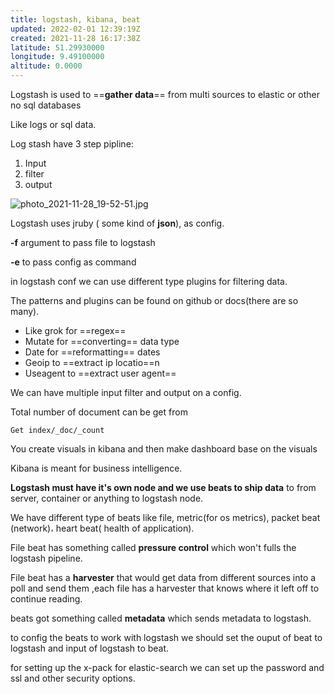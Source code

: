 ```yaml
---
title: logstash, kibana, beat
updated: 2022-02-01 12:39:19Z
created: 2021-11-28 16:17:38Z
latitude: 51.29930000
longitude: 9.49100000
altitude: 0.0000
---
```


Logstash is used to ==**gather data**== from multi sources to elastic or other no sql databases

Like logs or sql data.

Log stash have 3 step pipline:

1.  Input
2.  filter
3.  output

![photo_2021-11-28_19-52-51.jpg](../../../_resources/photo_2021-11-28_19-52-51.jpg)

Logstash uses jruby ( some kind of **json**), as config.

**-f** argument to pass file to logstash

**-e** to pass config as command

in logstash conf we can use different type plugins for filtering data.

The patterns and plugins can be found on github or docs(there are so many).

- Like grok for ==regex==
- Mutate for ==converting== data type
- Date for ==reformatting== dates
- Geoip to ==extract ip locatio==n
- Useagent to ==extract user agent==

We can have multiple input filter and output on a config.

Total number of document can be get from

```
Get index/_doc/_count
```

You create visuals in kibana and then make dashboard base on the visuals

Kibana is meant for business intelligence.

**Logstash must have it's own node and we use beats to ship data** to from server, container or anything to logstash node.

We have different type of beats like file, metric(for os metrics), packet beat (network)، heart beat( health of application).

File beat has something called **pressure control** which won't fulls the logstash pipeline.

File beat has a **harvester** that would get data from different sources into a poll and send them ,each file has a harvester that knows where it left off to continue reading.

beats got something called **metadata** which sends metadata to logstash.

to config the beats to work with logstash we should set the ouput of beat to logstash and input of logstash to beat.

for setting up the x-pack for elastic-search we can set up the password and ssl and other security options.